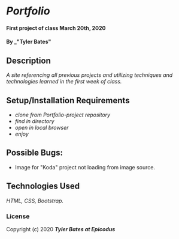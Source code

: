 ﻿# _Portfolio_

#### First project of class March 20th, 2020

#### By _"Tyler Bates"

## Description

_A site referencing all previous projects and utilizing techniques and technologies learned in the first week of class._

## Setup/Installation Requirements

* _clone from Portfolio-project repository_
* _find in directory_
* _open in local browser_
* _enjoy_


## Possible Bugs:
* Image for "Koda" project not loading from image source.


## Technologies Used

_HTML, CSS, Bootstrap._

### License


Copyright (c) 2020 **_Tyler Bates at Epicodus_**
```
